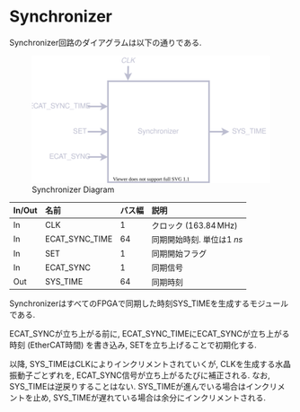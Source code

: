 # Synchronizer

Synchronizer回路のダイアグラムは以下の通りである.

<figure>
<img alt="Synchronizer" src="../figs/synchronizer/diagram.svg">
<figcaption>Synchronizer Diagram</figcaption>
</figure>

| In/Out | 名前                  | バス幅         | 説明                                  |
| :----- | :-----------          | :------------- | :--------------------------------     |
|   In   | CLK                   | $1$            | クロック ($163.84\,\mathrm{MHz}$)     |
|   In   | ECAT_SYNC_TIME        | $64$           | 同期開始時刻. 単位は$\SI{1}{ns}$      |
|   In   | SET                   | $1$            | 同期開始フラグ                        |
|   In   | ECAT_SYNC             | $1$            | 同期信号                              |
|   Out  | SYS_TIME              | $64$           | 同期時刻                              |

SynchronizerはすべてのFPGAで同期した時刻SYS_TIMEを生成するモジュールである.

ECAT_SYNCが立ち上がる前に, ECAT_SYNC_TIMEにECAT_SYNCが立ち上がる時刻 (EtherCAT時間) を書き込み, SETを立ち上げることで初期化する.

以降, SYS_TIMEはCLKによりインクリメントされていくが, CLKを生成する水晶振動子ごとずれを, ECAT_SYNC信号が立ち上がるたびに補正される.
なお, SYS_TIMEは逆戻りすることはない. SYS_TIMEが進んでいる場合はインクリメントを止め, SYS_TIMEが遅れている場合は余分にインクリメントされる.
